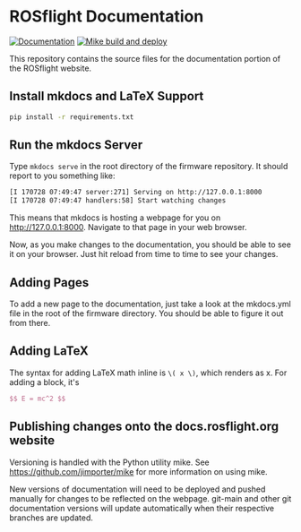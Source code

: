 # ROSflight Documentation

[![Documentation](https://github.com/rosflight/rosflight_documentation/actions/workflows/docs.yml/badge.svg)](https://github.com/rosflight/rosflight_documentation/actions/workflows/docs.yml) [![Mike build and deploy](https://github.com/rosflight/rosflight_docs/actions/workflows/mike-deploy.yml/badge.svg)](https://github.com/rosflight/rosflight_docs/actions/workflows/mike-deploy.yml)

This repository contains the source files for the documentation portion of the ROSflight website.

## Install mkdocs and LaTeX Support

``` bash
pip install -r requirements.txt
```

## Run the mkdocs Server

Type `mkdocs serve` in the root directory of the firmware repository. It should report to you something like:

``` bash
[I 170728 07:49:47 server:271] Serving on http://127.0.0.1:8000
[I 170728 07:49:47 handlers:58] Start watching changes
```

This means that mkdocs is hosting a webpage for you on http://127.0.0.1:8000. Navigate to that page in your web browser.

Now, as you make changes to the documentation, you should be able to see it on your browser. Just hit reload from time to time to see your changes.

## Adding Pages
To add a new page to the documentation, just take a look at the mkdocs.yml file in the root of the firmware directory. You should be able to figure it out from there.

## Adding LaTeX
The syntax for adding LaTeX math inline is `\( x \)`, which renders as x. For adding a block, it's

``` latex
$$ E = mc^2 $$
```

## Publishing changes onto the docs.rosflight.org website

Versioning is handled with the Python utility mike. See https://github.com/jimporter/mike for more information on using mike.

New versions of documentation will need to be deployed and pushed manually for changes to be reflected on the webpage. git-main and other git documentation versions will update automatically when their respective branches are updated.

